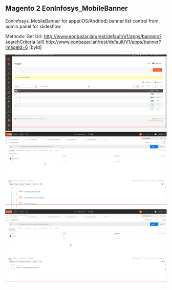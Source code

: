 
## Magento 2 EonInfosys_MobileBanner



EonInfosys_MobileBanner for apps(iOS/Andriod) banner list control from admin panel for slideshow



Methods: Get
Url: http://www.eonbazar.lan/rest/default/V1/apps/banners?searchCriteria [all]
http://www.eonbazar.lan/rest/default/V1/apps/banner?imageId=6  [byId]

![](doc/mobileBannerAdmin.png)
![](doc/mobileBannerApi.png)
![](doc/mobileBannerApiById.png)
